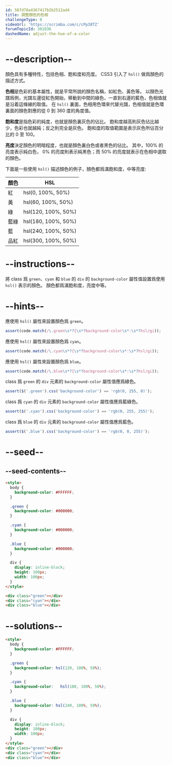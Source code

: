 ```yaml
---
id: 587d78a4367417b2b2512ad4
title: 調整顏色的色相
challengeType: 0
videoUrl: 'https://scrimba.com/c/cPp38TZ'
forumTopicId: 301036
dashedName: adjust-the-hue-of-a-color
---
```


# --description--

顏色具有多種特性，包括色相、飽和度和亮度。 CSS3 引入了 `hsl()` 做爲顏色的描述方式。

**色相**是色彩的基本屬性，就是平常所說的顏色名稱，如紅色、黃色等。 以顏色光譜爲例，光譜左邊從紅色開始，移動到中間的綠色，一直到右邊的藍色，色相值就是沿着這條線的取值。 在 `hsl()` 裏面，色相用色環來代替光譜，色相值就是色環裏面的顏色對應的從 0 到 360 度的角度值。

**飽和度**是指色彩的純度，也就是顏色裏灰色的佔比。 飽和度越高則灰色佔比越少，色彩也就越純；反之則完全是灰色。 飽和度的取值範圍是表示灰色所佔百分比的 0 至 100。

**亮度**決定顏色的明暗程度，也就是顏色裏白色或者黑色的佔比。 其中，100% 的亮度表示純白色， 0% 的亮度則表示純黑色；而 50% 的亮度就表示在色相中選取的顏色。

下面是一些使用 `hsl()` 描述顏色的例子，顏色都爲滿飽和度，中等亮度:

<table class='table table-striped'><thead><tr><th>顏色</th><th>HSL</th></tr></thead><tbody><tr><td>紅</td><td>hsl(0, 100%, 50%)</td></tr><tr><td>黃</td><td>hsl(60, 100%, 50%)</td></tr><tr><td>綠</td><td>hsl(120, 100%, 50%)</td></tr><tr><td>藍綠</td><td>hsl(180, 100%, 50%)</td></tr><tr><td>藍</td><td>hsl(240, 100%, 50%)</td></tr><tr><td>品紅</td><td>hsl(300, 100%, 50%)</td></tr></tbody></table>

# --instructions--

將 class 爲 `green`、`cyan` 和 `blue` 的 `div` 的 `background-color` 屬性值設置爲使用 `hsl()` 表示的顏色。 顏色都爲滿飽和度，亮度中等。

# --hints--

應使用 `hsl()` 屬性來設置顏色爲 `green`。

```js
assert(code.match(/\.green\s*?{\s*?background-color\s*:\s*?hsl/gi));
```

應使用 `hsl()` 屬性來設置顏色爲 `cyan`。

```js
assert(code.match(/\.cyan\s*?{\s*?background-color\s*:\s*?hsl/gi));
```

應使用 `hsl()` 屬性來設置顏色爲 `blue`。

```js
assert(code.match(/\.blue\s*?{\s*?background-color\s*:\s*?hsl/gi));
```

class 爲 `green` 的 `div` 元素的 `background-color` 屬性值應爲綠色。

```js
assert($('.green').css('background-color') == 'rgb(0, 255, 0)');
```

class 爲 `cyan` 的 `div` 元素的 `background-color` 屬性值應爲藍綠色。

```js
assert($('.cyan').css('background-color') == 'rgb(0, 255, 255)');
```

class 爲 `blue` 的 `div` 元素的 `background-color` 屬性值應爲藍色。

```js
assert($('.blue').css('background-color') == 'rgb(0, 0, 255)');
```

# --seed--

## --seed-contents--

```html
<style>
  body {
    background-color: #FFFFFF;
  }

  .green {
    background-color: #000000;
  }

  .cyan {
    background-color: #000000;
  }

  .blue {
    background-color: #000000;
  }

  div {
    display: inline-block;
    height: 100px;
    width: 100px;
  }
</style>

<div class="green"></div>
<div class="cyan"></div>
<div class="blue"></div>
```

# --solutions--

```html
<style>
  body {
    background-color: #FFFFFF;
  }

  .green {
    background-color: hsl(120, 100%, 50%);
  }

  .cyan {
    background-color:   hsl(180, 100%, 50%);
  }

  .blue {
    background-color: hsl(240, 100%, 50%);
  }

  div {
    display: inline-block;
    height: 100px;
    width: 100px;
  }
</style>
<div class="green"></div>
<div class="cyan"></div>
<div class="blue"></div>
```
